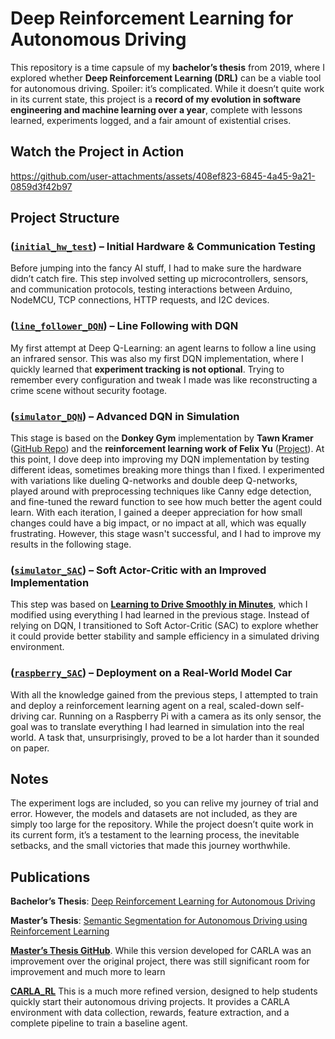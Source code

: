 # Deep Reinforcement Learning for Autonomous Driving  

This repository is a time capsule of my **bachelor’s thesis** from 2019, where I explored whether **Deep Reinforcement Learning (DRL)** can be a viable tool for autonomous driving. Spoiler: it’s complicated. While it doesn’t quite work in its current state, this project is a **record of my evolution in software engineering and machine learning over a year**, complete with lessons learned, experiments logged, and a fair amount of existential crises.  

## Watch the Project in Action  
https://github.com/user-attachments/assets/408ef823-6845-4a45-9a21-0859d3f42b97

## Project Structure  

### ([`initial_hw_test`](https://github.com/JavierMP-97/bt-rl-ad-robot/tree/main/initial_hw_test)) – Initial Hardware & Communication Testing  
Before jumping into the fancy AI stuff, I had to make sure the hardware didn’t catch fire. This step involved setting up microcontrollers, sensors, and communication protocols, testing interactions between Arduino, NodeMCU, TCP connections, HTTP requests, and I2C devices.  

### ([`line_follower_DQN`](https://github.com/JavierMP-97/bt-rl-ad-robot/tree/main/line_follower_DQN)) – Line Following with DQN  
My first attempt at Deep Q-Learning: an agent learns to follow a line using an infrared sensor. This was also my first DQN implementation, where I quickly learned that **experiment tracking is not optional**. Trying to remember every configuration and tweak I made was like reconstructing a crime scene without security footage.  

### ([`simulator_DQN`](https://github.com/JavierMP-97/bt-rl-ad-robot/tree/main/simulator_DQN)) – Advanced DQN in Simulation  
This stage is based on the **Donkey Gym** implementation by **Tawn Kramer** ([GitHub Repo](https://github.com/tawnkramer/gym-donkeycar.git)) and the **reinforcement learning work of Felix Yu** ([Project](https://flyyufelix.github.io/2018/09/11/donkey-rl-simulation.html)). At this point, I dove deep into improving my DQN implementation by testing different ideas, sometimes breaking more things than I fixed. I experimented with variations like dueling Q-networks and double deep Q-networks, played around with preprocessing techniques like Canny edge detection, and fine-tuned the reward function to see how much better the agent could learn. With each iteration, I gained a deeper appreciation for how small changes could have a big impact, or no impact at all, which was equally frustrating. However, this stage wasn't successful, and I had to improve my results in the following stage.

### ([`simulator_SAC`](https://github.com/JavierMP-97/bt-rl-ad-robot/tree/main/simulator_SAC)) – Soft Actor-Critic with an Improved Implementation  
This step was based on **[Learning to Drive Smoothly in Minutes](https://github.com/araffin/learning-to-drive-in-5-minutes/)**, which I modified using everything I had learned in the previous stage. Instead of relying on DQN, I transitioned to Soft Actor-Critic (SAC) to explore whether it could provide better stability and sample efficiency in a simulated driving environment.  

### ([`raspberry_SAC`](https://github.com/JavierMP-97/bt-rl-ad-robot/tree/main/raspberry_SAC)) – Deployment on a Real-World Model Car  
With all the knowledge gained from the previous steps, I attempted to train and deploy a reinforcement learning agent on a real, scaled-down self-driving car. Running on a Raspberry Pi with a camera as its only sensor, the goal was to translate everything I had learned in simulation into the real world. A task that, unsurprisingly, proved to be a lot harder than it sounded on paper.  

## Notes  
The experiment logs are included, so you can relive my journey of trial and error. However, the models and datasets are not included, as they are simply too large for the repository. While the project doesn’t quite work in its current form, it’s a testament to the learning process, the inevitable setbacks, and the small victories that made this journey worthwhile.

## Publications  

**Bachelor’s Thesis**: [Deep Reinforcement Learning for Autonomous Driving](https://hdl.handle.net/10016/30350)

**Master’s Thesis**: [Semantic Segmentation for Autonomous Driving using Reinforcement Learning](https://hdl.handle.net/10016/37956)

**[Master’s Thesis GitHub](https://github.com/JavierMP-97/mt-rl-ad-carla)**. While this version developed for CARLA was an improvement over the original project, there was still significant room for improvement and much more to learn

**[CARLA_RL](https://github.com/JavierMP-97/carla_rl)** This is a much more refined version, designed to help students quickly start their autonomous driving projects. It provides a CARLA environment with data collection, rewards, feature extraction, and a complete pipeline to train a baseline agent.
